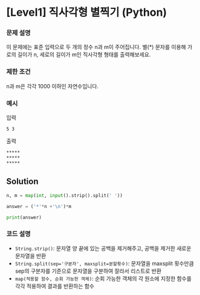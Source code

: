 # [Level1] 직사각형 별찍기 (Python)

### 문제 설명
이 문제에는 표준 입력으로 두 개의 정수 n과 m이 주어집니다.
별(*) 문자를 이용해 가로의 길이가 n, 세로의 길이가 m인 직사각형 형태를 출력해보세요.

### 제한 조건
n과 m은 각각 1000 이하인 자연수입니다.

### 예시
입력
```
5 3
```

출력
```
*****
*****
*****
```

## Solution
```python
n, m = map(int, input().strip().split(' '))

answer = ('*'*n +'\n')*m

print(answer)
```

### 코드 설명
- `String.strip()`: 문자열 양 끝에 있는 공백을 제거해주고, 공백을 제거한 새로운 문자열을 반환
- `String.split(sep='구분자', maxsplit=분할횟수)`: 문자열을 maxsplit 횟수만큼 sep의 구분자를 기준으로 문자열을 구분하여 잘라서 리스트로 반환
- `map(적용할 함수, 순회 가능한 객체)`: 순회 가능한 객체의 각 원소에 지정한 함수를 각각 적용하여 결과를 반환하는 함수
